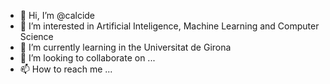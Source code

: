 - 👋 Hi, I’m @calcide
- 👀 I’m interested in Artificial Inteligence, Machine Learning and Computer Science
- 🌱 I’m currently learning in the Universitat de Girona
- 💞️ I’m looking to collaborate on ...
- 📫 How to reach me ...

<!---
calcide/calcide is a ✨ special ✨ repository because its `README.md` (this file) appears on your GitHub profile.
You can click the Preview link to take a look at your changes.
--->
